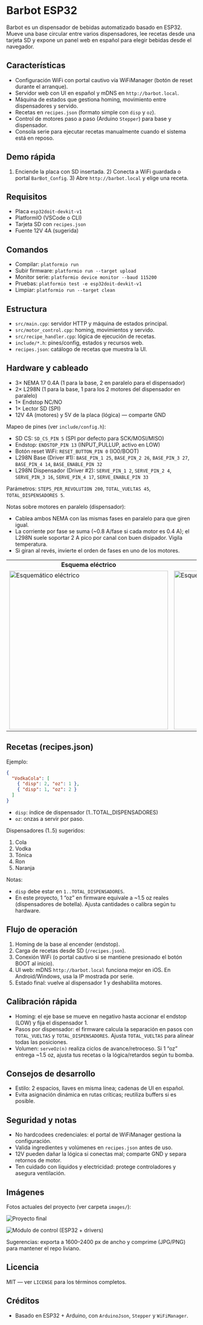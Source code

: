 # Barbot ESP32

Barbot es un dispensador de bebidas automatizado basado en ESP32. Mueve una base circular entre varios dispensadores, lee recetas desde una tarjeta SD y expone un panel web en español para elegir bebidas desde el navegador.

## Características

- Configuración WiFi con portal cautivo vía WiFiManager (botón de reset durante el arranque).
- Servidor web con UI en español y mDNS en `http://barbot.local`.
- Máquina de estados que gestiona homing, movimiento entre dispensadores y servido.
- Recetas en `recipes.json` (formato simple con `disp` y `oz`).
- Control de motores paso a paso (Arduino `Stepper`) para base y dispensador.
- Consola serie para ejecutar recetas manualmente cuando el sistema está en reposo.

## Demo rápida

1) Enciende la placa con SD insertada. 2) Conecta a WiFi guardada o portal `BarBot_Config`. 3) Abre `http://barbot.local` y elige una receta.

## Requisitos

- Placa `esp32doit-devkit-v1`
- PlatformIO (VSCode o CLI)
- Tarjeta SD con `recipes.json`
- Fuente 12V 4A (sugerida)

## Comandos

- Compilar: `platformio run`
- Subir firmware: `platformio run --target upload`
- Monitor serie: `platformio device monitor --baud 115200`
- Pruebas: `platformio test -e esp32doit-devkit-v1`
- Limpiar: `platformio run --target clean`

## Estructura

- `src/main.cpp`: servidor HTTP y máquina de estados principal.
- `src/motor_control.cpp`: homing, movimientos y servido.
- `src/recipe_handler.cpp`: lógica de ejecución de recetas.
- `include/*.h`: pines/config, estados y recursos web.
- `recipes.json`: catálogo de recetas que muestra la UI.

## Hardware y cableado

- 3× NEMA 17 0.4A (1 para la base, 2 en paralelo para el dispensador)
- 2× L298N (1 para la base, 1 para los 2 motores del dispensador en paralelo)
- 1× Endstop NC/NO
- 1× Lector SD (SPI)
- 12V 4A (motores) y 5V de la placa (lógica) — comparte GND

Mapeo de pines (ver `include/config.h`):

- SD CS: `SD_CS_PIN 5` (SPI por defecto para SCK/MOSI/MISO)
- Endstop: `ENDSTOP_PIN 13` (INPUT_PULLUP, activo en LOW)
- Botón reset WiFi: `RESET_BUTTON_PIN 0` (IO0/BOOT)
- L298N Base (Driver #1): `BASE_PIN_1 25`, `BASE_PIN_2 26`, `BASE_PIN_3 27`, `BASE_PIN_4 14`, `BASE_ENABLE_PIN 32`
- L298N Dispensador (Driver #2): `SERVE_PIN_1 2`, `SERVE_PIN_2 4`, `SERVE_PIN_3 16`, `SERVE_PIN_4 17`, `SERVE_ENABLE_PIN 33`

Parámetros: `STEPS_PER_REVOLUTION 200`, `TOTAL_VUELTAS 45`, `TOTAL_DISPENSADORES 5`.

Notas sobre motores en paralelo (dispensador):

- Cablea ambos NEMA con las mismas fases en paralelo para que giren igual.
- La corriente por fase se suma (~0.8 A/fase si cada motor es 0.4 A); el L298N suele soportar 2 A pico por canal con buen disipador. Vigila temperatura.
- Si giran al revés, invierte el orden de fases en uno de los motores.

<div align="center">
  <table>
    <tr>
      <td align="center"><b>Esquema eléctrico</b></td>
      <td align="center"><b>Esquema electrónico</b></td>
    </tr>
    <tr>
      <td><img src="images/electric-squematic.jpeg" alt="Esquemático eléctrico" width="420"/></td>
      <td><img src="images/eletronic-squematic.png" alt="Esquema electrónico" width="420"/></td>
    </tr>
  </table>
</div>

## Recetas (recipes.json)

Ejemplo:

```json
{
  "VodkaCola": [
    { "disp": 2, "oz": 1 },
    { "disp": 1, "oz": 2 }
  ]
}
```

- `disp`: índice de dispensador (1..TOTAL_DISPENSADORES)
- `oz`: onzas a servir por paso.

Dispensadores (1..5) sugeridos:

1. Cola
2. Vodka
3. Tónica
4. Ron
5. Naranja

Notas:

- `disp` debe estar en `1..TOTAL_DISPENSADORES`.
- En este proyecto, 1 “oz” en firmware equivale a ~1.5 oz reales (dispensadores de botella). Ajusta cantidades o calibra según tu hardware.

## Flujo de operación

1. Homing de la base al encender (endstop).
2. Carga de recetas desde SD (`/recipes.json`).
3. Conexión WiFi (o portal cautivo si se mantiene presionado el botón BOOT al inicio).
4. UI web: mDNS `http://barbot.local` funciona mejor en iOS. En Android/Windows, usa la IP mostrada por serie.
5. Estado final: vuelve al dispensador 1 y deshabilita motores.

## Calibración rápida

- Homing: el eje base se mueve en negativo hasta accionar el endstop (LOW) y fija el dispensador 1.
- Pasos por dispensador: el firmware calcula la separación en pasos con `TOTAL_VUELTAS` y `TOTAL_DISPENSADORES`. Ajusta `TOTAL_VUELTAS` para alinear todas las posiciones.
- Volumen: `serveOz(n)` realiza ciclos de avance/retroceso. Si 1 “oz” entrega ~1.5 oz, ajusta tus recetas o la lógica/retardos según tu bomba.

## Consejos de desarrollo

- Estilo: 2 espacios, llaves en misma línea; cadenas de UI en español.
- Evita asignación dinámica en rutas críticas; reutiliza buffers si es posible.

## Seguridad y notas

- No hardcodees credenciales: el portal de WiFiManager gestiona la configuración.
- Valida ingredientes y volúmenes en `recipes.json` antes de uso.
- 12V pueden dañar la lógica si conectas mal; comparte GND y separa retornos de motor.
- Ten cuidado con líquidos y electricidad: protege controladores y asegura ventilación.

## Imágenes

Fotos actuales del proyecto (ver carpeta `images/`):

![Proyecto final](images/final-barbot.jpeg)

![Módulo de control (ESP32 + drivers)](images/control-barbot.jpeg)

Sugerencias: exporta a 1600–2400 px de ancho y comprime (JPG/PNG) para mantener el repo liviano.

## Licencia

MIT — ver `LICENSE` para los términos completos.

## Créditos

- Basado en ESP32 + Arduino, con `ArduinoJson`, `Stepper` y `WiFiManager`.
